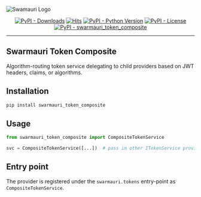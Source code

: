![Swamauri Logo](https://res.cloudinary.com/dbjmpekvl/image/upload/v1730099724/Swarmauri-logo-lockup-2048x757_hww01w.png)

<p align="center">
    <a href="https://pypi.org/project/swarmauri_token_composite/">
        <img src="https://img.shields.io/pypi/dm/swarmauri_token_composite" alt="PyPI - Downloads"/></a>
    <a href="https://hits.sh/github.com/swarmauri/swarmauri-sdk/tree/master/pkgs/standards/swarmauri_token_composite/">
        <img alt="Hits" src="https://hits.sh/github.com/swarmauri/swarmauri-sdk/tree/master/pkgs/standards/swarmauri_token_composite.svg"/></a>
    <a href="https://pypi.org/project/swarmauri_token_composite/">
        <img src="https://img.shields.io/pypi/pyversions/swarmauri_token_composite" alt="PyPI - Python Version"/></a>
    <a href="https://pypi.org/project/swarmauri_token_composite/">
        <img src="https://img.shields.io/pypi/l/swarmauri_token_composite" alt="PyPI - License"/></a>
    <a href="https://pypi.org/project/swarmauri_token_composite/">
        <img src="https://img.shields.io/pypi/v/swarmauri_token_composite?label=swarmauri_token_composite&color=green" alt="PyPI - swarmauri_token_composite"/></a>
</p>

---

## Swarmauri Token Composite

Algorithm-routing token service delegating to child providers based on JWT headers, claims, or algorithms.

## Installation

```bash
pip install swarmauri_token_composite
```

## Usage

```python
from swarmauri_token_composite import CompositeTokenService

svc = CompositeTokenService([...])  # pass in other ITokenService providers
```

## Entry point

The provider is registered under the `swarmauri.tokens` entry-point as `CompositeTokenService`.

